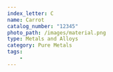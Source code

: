 ```yaml
---
index_letter: C
name: Carrot
catalog_number: "12345"
photo_path: /images/material.png
type: Metals and Alloys
category: Pure Metals
tags:
    - 
---
```

